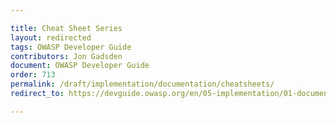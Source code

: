 ```yaml
---

title: Cheat Sheet Series
layout: redirected
tags: OWASP Developer Guide
contributors: Jon Gadsden
document: OWASP Developer Guide
order: 713
permalink: /draft/implementation/documentation/cheatsheets/
redirect_to: https://devguide.owasp.org/en/05-implementation/01-documentation/03-cheatsheets/

---
```

